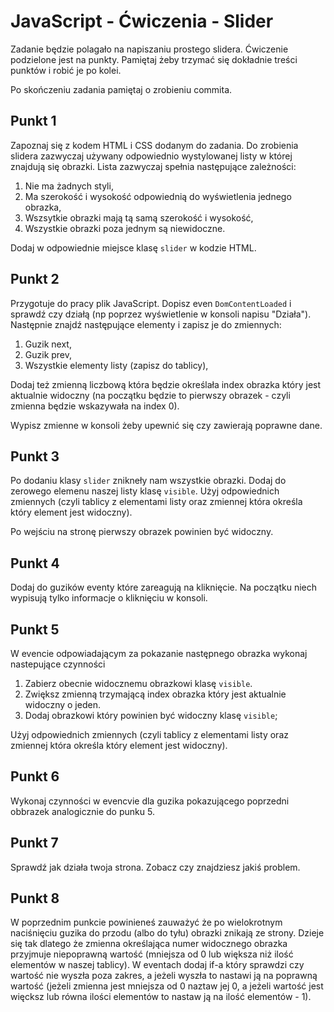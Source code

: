 # JavaScript - Ćwiczenia - Slider

Zadanie będzie polagało na napiszaniu prostego slidera. Ćwiczenie podzielone jest na punkty. Pamiętaj żeby trzymać się dokładnie treści punktów i robić je po kolei.

Po skończeniu zadania pamiętaj o zrobieniu commita.

## Punkt 1
Zapoznaj się z kodem HTML i CSS dodanym do zadania. Do zrobienia slidera zazwyczaj używany odpowiednio wystylowanej listy w której znajdują się obrazki. 
Lista zazwyczaj spełnia następujące zależności:
1. Nie ma żadnych styli,
2. Ma szerokość i wysokość odpowiednią do wyświetlenia jednego obrazka,
3. Wszsytkie obrazki mają tą samą szerokość i wysokość,
5. Wszystkie obrazki poza jednym są niewidoczne.

Dodaj w odpowiednie miejsce klasę ```slider``` w kodzie HTML.

## Punkt 2
Przygotuje do pracy plik JavaScript. Dopisz even ```DomContentLoaded``` i sprawdź czy działą (np poprzez wyświetlenie w konsoli napisu "Działa").
Następnie znajdź następujące elementy i zapisz je do zmiennych:
1. Guzik next,
2. Guzik prev,
3. Wszystkie elementy listy (zapisz do tablicy),

Dodaj też zmienną liczbową która będzie określała index obrazka który jest aktualnie widoczny (na początku będzie to pierwszy obrazek - czyli zmienna będzie wskazywała na index 0).

Wypisz zmienne w konsoli żeby upewnić się czy zawierają poprawne dane.

## Punkt 3
Po dodaniu klasy ```slider``` znikneły nam wszystkie obrazki. Dodaj do zerowego elemenu naszej listy klasę ```visible```. Użyj odpowiednich zmiennych (czyli tablicy z elementami listy oraz zmiennej która określa który element jest widoczny).

Po wejściu na stronę pierwszy obrazek powinien być widoczny.

## Punkt 4
Dodaj do guzików eventy które zareagują na kliknięcie. Na początku niech wypisują tylko informacje o kliknięciu w konsoli.

## Punkt 5
W evencie odpowiadającym za pokazanie następnego obrazka wykonaj nastepujące czynności
1. Zabierz obecnie widocznemu obrazkowi klasę ```visible```.
2. Zwiększ zmienną trzymającą index obrazka który jest aktualnie widoczny o jeden.
3. Dodaj obrazkowi który powinien być widoczny klasę ```visible```; 

Użyj odpowiednich zmiennych (czyli tablicy z elementami listy oraz zmiennej która określa który element jest widoczny).

## Punkt 6
Wykonaj czynności w evencvie dla guzika pokazującego poprzedni obbrazek analogicznie do punku 5. 

## Punkt 7
Sprawdź jak działa twoja strona. Zobacz czy znajdziesz jakiś problem.

## Punkt 8
W poprzednim punkcie powinieneś zauważyć że po wielokrotnym naciśnięciu guzika do przodu (albo do tyłu) obrazki znikają ze strony. Dzieje się tak dlatego że zmienna określająca numer widocznego obrazka przyjmuje niepoprawną wartość (mniejsza od 0 lub większa niż ilość elementów w naszej tablicy). 
W eventach dodaj if-a który sprawdzi czy wartość nie wyszła poza zakres, a jeżeli wyszła to nastawi ją na poprawną wartość (jeżeli zmienna jest mniejsza od 0 naztaw jej 0, a jeżeli wartość jest więcksz lub równa ilości elementów to nastaw ją na ilość elementów - 1).